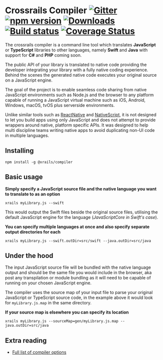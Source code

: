 # Crossrails Compiler [![Gitter][gitter-image]][gitter-url] [![npm version][version-image]][package-url] [![Downloads][downloads-image]][package-url] [![Build status][travis-image]][travis-url] [![Coverage Status][coverage-image]][coverage-url]

The crossrails compiler is a command line tool which translates **JavaScript** or **TypeScript** libraries to other languages, namely **Swift** and **Java** with support for **C#** and **PHP** coming soon. 

The public API of your library is translated to native code providing the developer integrating your library with a fully native coding experience. Behind the scenes the generated native code executes your original source on a JavaScript engine.

The goal of the project is to enable seamless code sharing from native JavaScript environments such as Node.js and the browser to any platform capable of running a JavaScript virtual machine such as iOS, Android, Windows, macOS, tvOS plus serverside environments. 

Unlike similar tools such as [ReactNative](https://facebook.github.io/react-native/) and [NativeScript](https://www.nativescript.org/), it is not designed to let you build apps using only JavaScript and does not attempt to provide wrappers around native, platform specific APIs. It was designed to help multi discipline teams writing native apps to avoid duplicating non-UI code in multiple languages.

## Installing

```shell
npm install -g @xrails/compiler
```

## Basic usage

**Simply specify a JavaScript source file and the native language you want to translate to as an option**
```shell
xrails myLibrary.js --swift
```
This would output the Swift files beside the original source files, utilising the default JavaScript engine for the language (*JavaScriptCore in Swift's case*). 

**You can specify multiple languages at once and also specify separate output directories for each**
```shell
xrails myLibrary.js --swift.outDir=src/swift --java.outDir=src/java
``` 

## Under the hood

The input JavaScript source file will be bundled with the native language output and should be the same file you would include in the browser, aka post any transpilation or module bundling as it will need to be capable of running on your chosen JavaScript engine.

The compiler uses the source map of your input file to parse your original JavaScript or TypeScript source code, in the example above it would look for `myLibrary.js.map` in the same directory.

**If your source map is elsewhere you can specify its location**
```shell
xrails myLibrary.js --sourceMap=gen/myLibrary.js.map --java.outDir=src/java
```

## Extra reading 

*  [Full  list of compiler options](https://github.com/crossrails/compiler/wiki/Compiler%20Options.md)

[package-url]: https://www.npmjs.com/package/xrails/compiler
[version-image]: https://badge.fury.io/js/typescript.svg
[downloads-image]: https://img.shields.io/npm/v/@cycle/core.svg
[travis-image]: https://travis-ci.org/crossrails/compiler.svg?branch=master
[travis-url]: https://travis-ci.org/crossrails/compiler
[gitter-image]: https://badges.gitter.im/crossrails/compiler.svg
[gitter-url]: https://gitter.im/crossrails/compiler?utm_source=badge&utm_medium=badge&utm_campaign=pr-badge&utm_content=badge
[coverage-image]:https://coveralls.io/repos/github/crossrails/compiler/badge.svg?branch=master
[coverage-url]:https://coveralls.io/github/crossrails/compiler?branch=master

